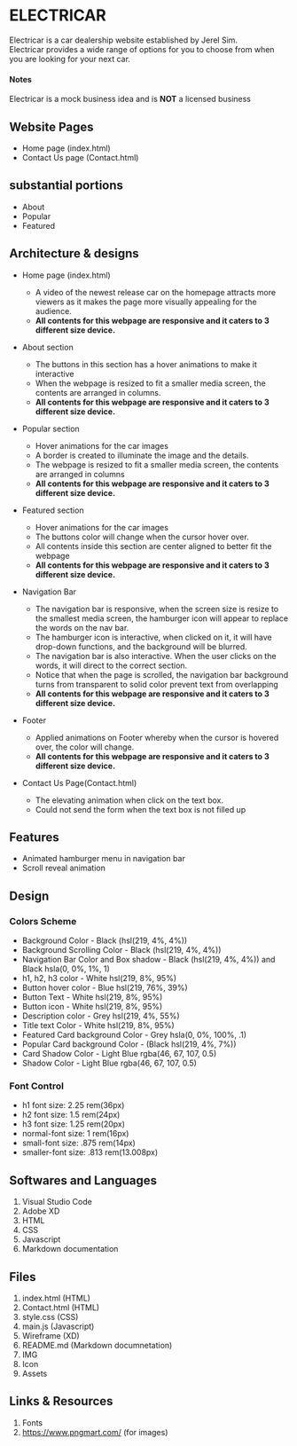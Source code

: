 # ELECTRICAR

Electricar is a car dealership website established by Jerel Sim. <br />
Electricar provides a wide range of options for you to choose from when you are looking for your next car.

#### Notes ####
Electricar is a mock business idea and is __NOT__ a licensed business

## Website Pages
- Home page (index.html)
- Contact Us page (Contact.html)

## substantial portions
- About
- Popular
- Featured

## Architecture & designs
- Home page (index.html)

    - A video of the newest release car on the homepage attracts more viewers as it makes the page more visually appealing for the audience.
    - **All contents for this webpage are responsive and it caters to 3 different size device.**

- About section

    - The buttons in this section has a hover animations to make it interactive
    - When the webpage is resized to fit a smaller media screen, the contents are arranged in columns.
    - **All contents for this webpage are responsive and it caters to 3 different size device.**

- Popular section
    
    - Hover animations for the car images
    - A border is created to illuminate the image and the details.
    - The webpage is resized to fit a smaller media screen, the contents are arranged in columns
    - **All contents for this webpage are responsive and it caters to 3 different size device.**

- Featured section

    - Hover animations for the car images
    - The buttons color will change when the cursor hover over.
    - All contents inside this section are center aligned to better fit the webpage
    - **All contents for this webpage are responsive and it caters to 3 different size device.**

- Navigation Bar

    - The navigation bar is responsive, when the screen size is resize to the smallest media screen, the hamburger icon will appear to replace the words on the nav bar.
    - The hamburger icon is interactive, when clicked on it, it will have drop-down functions, and the background will be blurred.
    - The navigation bar is also interactive. When the user clicks on the words, it will direct to the correct section.
    - Notice that when the page is scrolled, the navigation bar background turns from transparent to solid color prevent text from overlapping
    - **All contents for this webpage are responsive and it caters to 3 different size device.**

- Footer

    - Applied animations on Footer whereby when the cursor is hovered over, the color will change.
    - **All contents for this webpage are responsive and it caters to 3 different size device.**

- Contact Us Page(Contact.html)
    - The elevating animation when click on the text box.
    - Could not send the form when the text box is not filled up


## Features ##
- Animated hamburger menu in navigation bar
- Scroll reveal animation

## Design ##
### Colors Scheme ###
- Background Color - Black (hsl(219, 4%, 4%))
- Background Scrolling Color - Black (hsl(219, 4%, 4%))
- Navigation Bar Color and Box shadow - Black (hsl(219, 4%, 4%)) and Black hsla(0, 0%, 1%, 1)
- h1, h2, h3 color - White hsl(219, 8%, 95%)
- Button hover color - Blue hsl(219, 76%, 39%)
- Button Text - White hsl(219, 8%, 95%)  
- Button icon - White hsl(219, 8%, 95%)
- Description color - Grey hsl(219, 4%, 55%)
- Title text Color - White hsl(219, 8%, 95%)
- Featured Card background Color - Grey hsla(0, 0%, 100%, .1)
- Popular Card background Color - (Black hsl(219, 4%, 7%))
- Card Shadow Color - Light Blue rgba(46, 67, 107, 0.5)
- Shadow Color - Light Blue rgba(46, 67, 107, 0.5)

### Font Control ###
- h1 font size: 2.25 rem(36px)
- h2 font size: 1.5 rem(24px)
- h3 font size: 1.25 rem(20px)
- normal-font size: 1 rem(16px)
- small-font size: .875 rem(14px)
- smaller-font size: .813 rem(13.008px)



## Softwares and Languages

1. Visual Studio Code
2. Adobe XD
3. HTML
4. CSS
5. Javascript
6. Markdown documentation

## Files
1. index.html (HTML)
2. Contact.html (HTML)
3. style.css (CSS)
4. main.js (Javascript)
5. Wireframe (XD)
6. README.md (Markdown documnetation)
7. IMG 
8. Icon
9. Assets

## Links & Resources
1. Fonts
2. https://www.pngmart.com/ (for images)
